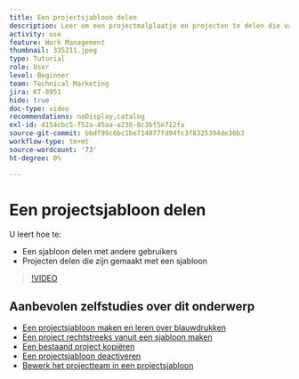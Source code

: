 ```yaml
---
title: Een projectsjabloon delen
description: Leer om een projectmalplaatje en projecten te delen die van een malplaatje worden gecreeerd.
activity: use
feature: Work Management
thumbnail: 335211.jpeg
type: Tutorial
role: User
level: Beginner
team: Technical Marketing
jira: KT-8951
hide: true
doc-type: video
recommendations: noDisplay,catalog
exl-id: d154cbc5-f52a-45aa-a236-8c3bf5e712fa
source-git-commit: bbdf99c6bc1be714077fd94fc3f8325394de36b3
workflow-type: tm+mt
source-wordcount: '73'
ht-degree: 0%

---
```


# Een projectsjabloon delen

U leert hoe te:

* Een sjabloon delen met andere gebruikers
* Projecten delen die zijn gemaakt met een sjabloon

>[!VIDEO](https://video.tv.adobe.com/v/335211/?quality=12&learn=on&enablevpops=1)

## Aanbevolen zelfstudies over dit onderwerp

* [Een projectsjabloon maken en leren over blauwdrukken](/help/manage-work/create-and-manage-project-templates/create-a-project-template.md)
* [Een project rechtstreeks vanuit een sjabloon maken](/help/manage-work/create-and-manage-project-templates/create-a-project-directly-from-a-template.md)
* [Een bestaand project kopiëren](/help/manage-work/manage-projects/copy-an-existing-project.md)
* [Een projectsjabloon deactiveren](/help/manage-work/create-and-manage-project-templates/deactivate-a-project-template.md)
* [Bewerk het projectteam in een projectsjabloon](/help/manage-work/create-and-manage-project-templates/edit-the-project-team-in-a-project-template.md)
